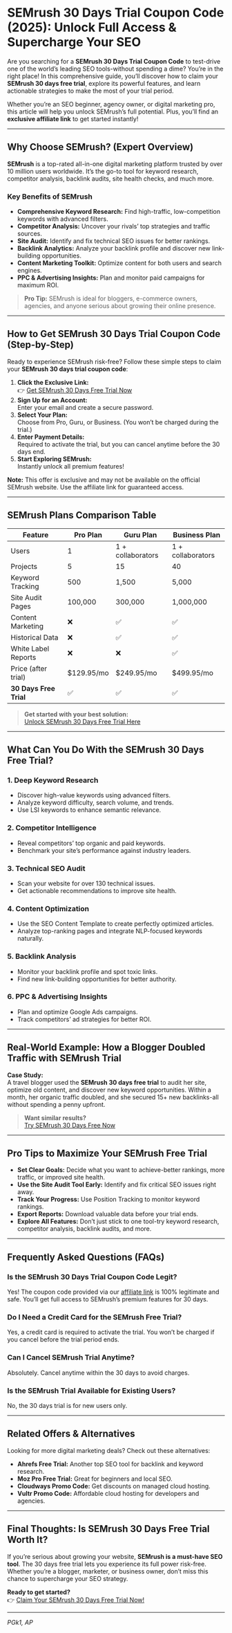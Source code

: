 # SEMrush 30 Days Trial Coupon Code (2025): Unlock Full Access & Supercharge Your SEO

Are you searching for a **SEMrush 30 Days Trial Coupon Code** to test-drive one of the world’s leading SEO tools-without spending a dime? You’re in the right place! In this comprehensive guide, you’ll discover how to claim your **SEMrush 30 days free trial**, explore its powerful features, and learn actionable strategies to make the most of your trial period.

Whether you’re an SEO beginner, agency owner, or digital marketing pro, this article will help you unlock SEMrush’s full potential. Plus, you’ll find an **exclusive affiliate link** to get started instantly!

---

## Why Choose SEMrush? (Expert Overview)

**SEMrush** is a top-rated all-in-one digital marketing platform trusted by over 10 million users worldwide. It’s the go-to tool for keyword research, competitor analysis, backlink audits, site health checks, and much more.

### Key Benefits of SEMrush

- **Comprehensive Keyword Research:** Find high-traffic, low-competition keywords with advanced filters.
- **Competitor Analysis:** Uncover your rivals’ top strategies and traffic sources.
- **Site Audit:** Identify and fix technical SEO issues for better rankings.
- **Backlink Analytics:** Analyze your backlink profile and discover new link-building opportunities.
- **Content Marketing Toolkit:** Optimize content for both users and search engines.
- **PPC & Advertising Insights:** Plan and monitor paid campaigns for maximum ROI.

> **Pro Tip:** SEMrush is ideal for bloggers, e-commerce owners, agencies, and anyone serious about growing their online presence.

---

## How to Get SEMrush 30 Days Trial Coupon Code (Step-by-Step)

Ready to experience SEMrush risk-free? Follow these simple steps to claim your **SEMrush 30 days trial coupon code**:

1. **Click the Exclusive Link:**  
   👉 [Get SEMrush 30 Days Free Trial Now](https://snipitx.com/semrush-safal)
2. **Sign Up for an Account:**  
   Enter your email and create a secure password.
3. **Select Your Plan:**  
   Choose from Pro, Guru, or Business. (You won’t be charged during the trial.)
4. **Enter Payment Details:**  
   Required to activate the trial, but you can cancel anytime before the 30 days end.
5. **Start Exploring SEMrush:**  
   Instantly unlock all premium features!

**Note:** This offer is exclusive and may not be available on the official SEMrush website. Use the affiliate link for guaranteed access.

---

## SEMrush Plans Comparison Table

| Feature               | Pro Plan         | Guru Plan        | Business Plan    |
|-----------------------|------------------|------------------|------------------|
| Users                 | 1                | 1 + collaborators| 1 + collaborators|
| Projects              | 5                | 15               | 40               |
| Keyword Tracking      | 500              | 1,500            | 5,000            |
| Site Audit Pages      | 100,000          | 300,000          | 1,000,000        |
| Content Marketing     | ❌               | ✅               | ✅               |
| Historical Data       | ❌               | ✅               | ✅               |
| White Label Reports   | ❌               | ❌               | ✅               |
| Price (after trial)   | $129.95/mo       | $249.95/mo       | $499.95/mo       |
| **30 Days Free Trial**| ✅               | ✅               | ✅               |

> **Get started with your best solution:**  
> [Unlock SEMrush 30 Days Free Trial Here](https://snipitx.com/semrush-safal)

---

## What Can You Do With the SEMrush 30 Days Free Trial?

### 1. **Deep Keyword Research**
- Discover high-value keywords using advanced filters.
- Analyze keyword difficulty, search volume, and trends.
- Use LSI keywords to enhance semantic relevance.

### 2. **Competitor Intelligence**
- Reveal competitors’ top organic and paid keywords.
- Benchmark your site’s performance against industry leaders.

### 3. **Technical SEO Audit**
- Scan your website for over 130 technical issues.
- Get actionable recommendations to improve site health.

### 4. **Content Optimization**
- Use the SEO Content Template to create perfectly optimized articles.
- Analyze top-ranking pages and integrate NLP-focused keywords naturally.

### 5. **Backlink Analysis**
- Monitor your backlink profile and spot toxic links.
- Find new link-building opportunities for better authority.

### 6. **PPC & Advertising Insights**
- Plan and optimize Google Ads campaigns.
- Track competitors’ ad strategies for better ROI.

---

## Real-World Example: How a Blogger Doubled Traffic with SEMrush Trial

**Case Study:**  
A travel blogger used the **SEMrush 30 days free trial** to audit her site, optimize old content, and discover new keyword opportunities. Within a month, her organic traffic doubled, and she secured 15+ new backlinks-all without spending a penny upfront.

> **Want similar results?**  
> [Try SEMrush 30 Days Free Now](https://snipitx.com/semrush-safal)

---

## Pro Tips to Maximize Your SEMrush Free Trial

- **Set Clear Goals:** Decide what you want to achieve-better rankings, more traffic, or improved site health.
- **Use the Site Audit Tool Early:** Identify and fix critical SEO issues right away.
- **Track Your Progress:** Use Position Tracking to monitor keyword rankings.
- **Export Reports:** Download valuable data before your trial ends.
- **Explore All Features:** Don’t just stick to one tool-try keyword research, competitor analysis, backlink audits, and more.

---

## Frequently Asked Questions (FAQs)

### **Is the SEMrush 30 Days Trial Coupon Code Legit?**
Yes! The coupon code provided via our [affiliate link](https://snipitx.com/semrush-safal) is 100% legitimate and safe. You’ll get full access to SEMrush’s premium features for 30 days.

### **Do I Need a Credit Card for the SEMrush Free Trial?**
Yes, a credit card is required to activate the trial. You won’t be charged if you cancel before the trial period ends.

### **Can I Cancel SEMrush Trial Anytime?**
Absolutely. Cancel anytime within the 30 days to avoid charges.

### **Is the SEMrush Trial Available for Existing Users?**
No, the 30 days trial is for new users only.

---

## Related Offers & Alternatives

Looking for more digital marketing deals? Check out these alternatives:

- **Ahrefs Free Trial:** Another top SEO tool for backlink and keyword research.
- **Moz Pro Free Trial:** Great for beginners and local SEO.
- **Cloudways Promo Code:** Get discounts on managed cloud hosting.
- **Vultr Promo Code:** Affordable cloud hosting for developers and agencies.

---

## Final Thoughts: Is SEMrush 30 Days Free Trial Worth It?

If you’re serious about growing your website, **SEMrush is a must-have SEO tool**. The 30 days free trial lets you experience its full power risk-free. Whether you’re a blogger, marketer, or business owner, don’t miss this chance to supercharge your SEO strategy.

**Ready to get started?**  
👉 [Claim Your SEMrush 30 Days Free Trial Now!](https://snipitx.com/semrush-safal)

---

*PGk1, AP*
